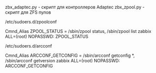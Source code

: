 zbx_adaptec.py - скрипт для контроллеров Adaptec
zbx_zpool.py - скрипт для ZFS пулов

/etc/sudoers.d/zpoolconf

Cmnd_Alias ZPOOL_STATUS = /sbin/zpool status, /sbin/zpool list
zabbix ALL=(root) NOPASSWD: ZPOOL_STATUS

/etc/sudoers.d/arcconf

Cmnd_Alias ARCCONF_GETCONFIG = /sbin/arcconf getconfig *, /sbin/arcconf getversion
zabbix ALL=(root) NOPASSWD: ARCCONF_GETCONFIG
